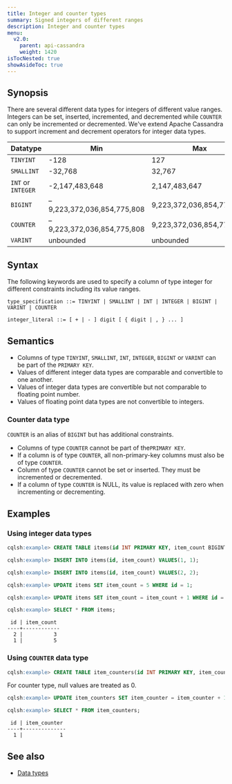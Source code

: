 ```yaml
---
title: Integer and counter types
summary: Signed integers of different ranges
description: Integer and counter types
menu:
  v2.0:
    parent: api-cassandra
    weight: 1420
isTocNested: true
showAsideToc: true
---
```


## Synopsis

There are several different data types for integers of different value ranges. Integers can be set, inserted, incremented, and decremented while `COUNTER` can only be incremented or decremented. We've extend Apache Cassandra to support increment and decrement operators for integer data types.

Datatype | Min | Max |
---------|-----|-----|
`TINYINT` | -128 | 127 |
`SMALLINT` | -32,768 | 32,767 |
`INT` or `INTEGER` | -2,147,483,648 | 2,147,483,647 |
`BIGINT` | –9,223,372,036,854,775,808 | 9,223,372,036,854,775,807 |
`COUNTER` | –9,223,372,036,854,775,808 | 9,223,372,036,854,775,807 |
`VARINT` | unbounded | unbounded |

## Syntax

The following keywords are used to specify a column of type integer for different constraints including its value ranges.

```
type_specification ::= TINYINT | SMALLINT | INT | INTEGER | BIGINT | VARINT | COUNTER

integer_literal ::= [ + | - ] digit [ { digit | , } ... ]
```

## Semantics

- Columns of type `TINYINT`, `SMALLINT`, `INT`, `INTEGER`, `BIGINT` or `VARINT` can be part of the `PRIMARY KEY`.
- Values of different integer data types are comparable and convertible to one another.
- Values of integer data types are convertible but not comparable to floating point number.
- Values of floating point data types are not convertible to integers.

### Counter data type

`COUNTER` is an alias of `BIGINT` but has additional constraints.

- Columns of type `COUNTER` cannot be part of the`PRIMARY KEY`.
- If a column is of type `COUNTER`, all non-primary-key columns must also be of type `COUNTER`.
- Column of type `COUNTER` cannot be set or inserted. They must be incremented or decremented.
- If a column of type `COUNTER` is NULL, its value is replaced with zero when incrementing or decrementing.

## Examples

### Using integer data types

```sql
cqlsh:example> CREATE TABLE items(id INT PRIMARY KEY, item_count BIGINT);
```

```sql
cqlsh:example> INSERT INTO items(id, item_count) VALUES(1, 1);
```

```sql
cqlsh:example> INSERT INTO items(id, item_count) VALUES(2, 2);
```

```sql
cqlsh:example> UPDATE items SET item_count = 5 WHERE id = 1;
```

```sql
cqlsh:example> UPDATE items SET item_count = item_count + 1 WHERE id = 2;
```

```sql
cqlsh:example> SELECT * FROM items;
```

```
 id | item_count
----+------------
  2 |          3
  1 |          5
```

### Using `COUNTER` data type

```sql
cqlsh:example> CREATE TABLE item_counters(id INT PRIMARY KEY, item_counter COUNTER);
```

For counter type, null values are treated as 0.

```sql
cqlsh:example> UPDATE item_counters SET item_counter = item_counter + 1 WHERE id = 1;
```

```sql
cqlsh:example> SELECT * FROM item_counters;
```

```
 id | item_counter
----+--------------
  1 |            1
```

## See also

- [Data types](..#data-types)
